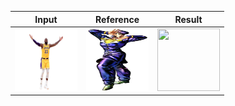 Input | Reference |  Result
:-------------------------:|:-------------------------:|:-------------------------:
<img src="https://github.com/mifanbing/DeformItV3/blob/main/lbj.png" width="100" height="100"> | <img src="https://github.com/mifanbing/DeformItV3/blob/main/Josuke4.webp" width="100" height="100"> | <img src="https://github.com/mifanbing/DeformItV3/blob/main/output.png)" width="100" height="100">
